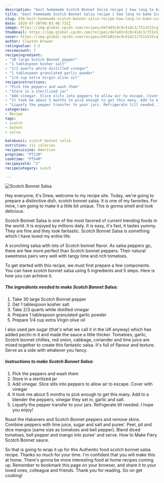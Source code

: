 ```yaml
---
description: "best homemade Scotch Bonnet Salsa recipe | how long to bake Scotch Bonnet Salsa"
title: "best homemade Scotch Bonnet Salsa recipe | how long to bake Scotch Bonnet Salsa"
slug: 636-best-homemade-scotch-bonnet-salsa-recipe-how-long-to-bake-scotch-bonnet-salsa
date: 2020-07-30T06:03:40.731Z
image: https://img-global.cpcdn.com/recipes/d47a03cdc9c41dc3/751x532cq70/scotch-bonnet-salsa-recipe-main-photo.jpg
thumbnail: https://img-global.cpcdn.com/recipes/d47a03cdc9c41dc3/751x532cq70/scotch-bonnet-salsa-recipe-main-photo.jpg
cover: https://img-global.cpcdn.com/recipes/d47a03cdc9c41dc3/751x532cq70/scotch-bonnet-salsa-recipe-main-photo.jpg
author: Clayton Brewer
ratingvalue: 3.5
reviewcount: 7
recipeingredient:
- "30 large Scotch Bonnet pepper"
- "1 tablespoon kosher salt"
- "2/3 quarts white distilled vinegar"
- "1 tablespoon granulated garlic powder"
- "1/4 cup extra Virgin olive oil"
recipeinstructions:
- "Pick the peppers and wash them"
- "Store in a sterilized jar"
- "Add vinegar. Slice slits into peppers to allow air to escape. Cover with vinegar"
- "It took me about 5 months to pick enough to get this many. Add to a blender the peppers, vinegar they set in, garlic and salt."
- "Liquefy the pepper transfer to your jars. Refrigerate till needed. I hope you enjoy!"
categories:
- Recipe
tags:
- scotch
- bonnet
- salsa

katakunci: scotch bonnet salsa 
nutrition: 111 calories
recipecuisine: American
preptime: "PT11M"
cooktime: "PT54M"
recipeyield: "2"
recipecategory: Lunch

---
```



![Scotch Bonnet Salsa](https://img-global.cpcdn.com/recipes/d47a03cdc9c41dc3/751x532cq70/scotch-bonnet-salsa-recipe-main-photo.jpg)

Hey everyone, it's Drew, welcome to my recipe site. Today, we're going to prepare a distinctive dish, scotch bonnet salsa. It is one of my favorites. For mine, I am going to make it a little bit unique. This is gonna smell and look delicious.

Scotch Bonnet Salsa is one of the most favored of current trending foods in the world. It is enjoyed by millions daily. It is easy, it's fast, it tastes yummy. They are fine and they look fantastic. Scotch Bonnet Salsa is something which I have loved my entire life.

A scorching salsa with lots of Scotch bonnet flavor. As salsa peppers go, there are few more perfect than Scotch bonnet peppers. Their natural sweetness pairs very well with tangy lime and rich tomatoes.


To get started with this recipe, we must first prepare a few components. You can have scotch bonnet salsa using 5 ingredients and 5 steps. Here is how you can achieve it.

<!--inarticleads1-->

##### The ingredients needed to make Scotch Bonnet Salsa:

1. Take 30 large Scotch Bonnet pepper
1. Get 1 tablespoon kosher salt
1. Take 2/3 quarts white distilled vinegar
1. Prepare 1 tablespoon granulated garlic powder
1. Prepare 1/4 cup extra Virgin olive oil


I also used jam sugar (that&#39;s what we call it in the UK anyway) which has added pectin in it and made the sauce a little thicker. Tomatoes, garlic, Scotch bonnet chillies, red onion, cabbage, coriander and lime juice are mixed together to create this fantastic salsa. It&#39;s full of flavour and texture. Serve as a side with whatever you fancy. 

<!--inarticleads2-->

##### Instructions to make Scotch Bonnet Salsa:

1. Pick the peppers and wash them
1. Store in a sterilized jar
1. Add vinegar. Slice slits into peppers to allow air to escape. Cover with vinegar
1. It took me about 5 months to pick enough to get this many. Add to a blender the peppers, vinegar they set in, garlic and salt.
1. Liquefy the pepper transfer to your jars. Refrigerate till needed. I hope you enjoy!


Roast the Habanero and Scotch Bonnet peppers and remove skins. Combine peppers with lime juice, sugar and salt and puree&#39;. Peel, pit and dice mangos (same size as tomatoes and bell pepper). Blend diced tomatoes, bell pepper and mango into puree&#39; and serve. How to Make Fiery Scotch Bonnet sauce. 

So that is going to wrap it up for this Authentic food scotch bonnet salsa recipe. Thanks so much for your time. I'm confident that you will make this at home. There's gonna be more interesting food at home recipes coming up. Remember to bookmark this page on your browser, and share it to your loved ones, colleague and friends. Thank you for reading. Go on get cooking!
